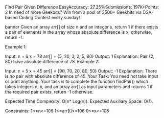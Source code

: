 Find Pair Given Difference
EasyAccuracy: 27.25%Submissions: 197K+Points: 2
In need of more Geekbits? Win from a pool of 3500+ Geekbits via DSA-based Coding Contest every sunday!

banner
Given an array arr[] of size n and an integer x, return 1 if there exists a pair of elements in the array whose absolute difference is x, otherwise, return -1.

Example 1:

Input:
n = 6
x = 78
arr[] = {5, 20, 3, 2, 5, 80}
Output:
1
Explanation:
Pair (2, 80) have absolute difference of 78.
Example 2:

Input:
n = 5
x = 45
arr[] = {90, 70, 20, 80, 50}
Output:
-1
Explanation:
There is no pair with absolute difference of 45.
Your Task:
You need not take input or print anything. Your task is to complete the function findPair() which takes integers n, x, and an array arr[] as input parameters and returns 1 if the required pair exists, return -1 otherwise.

Expected Time Complexity: O(n* Log(n)).
Expected Auxiliary Space: O(1).

Constraints:
1<=n<=106 
1<=arr[i]<=106 
0<=x<=105

